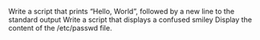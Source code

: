Write a script that prints “Hello, World”, followed by a new line to the standard output
Write a script that displays a confused smiley
Display the content of the /etc/passwd file.
